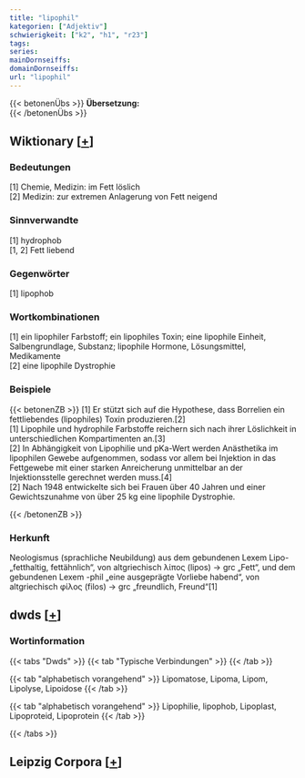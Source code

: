 ```yaml
---
title: "lipophil"
kategorien: ["Adjektiv"]
schwierigkeit: ["k2", "h1", "r23"]
tags:
series:
mainDornseiffs:
domainDornseiffs:
url: "lipophil"
---
```


{{< betonenÜbs >}}
**Übersetzung:**  
{{< /betonenÜbs >}}

## Wiktionary [[+](https://de.wiktionary.org/wiki/lipophil)]

### Bedeutungen
[1] Chemie, Medizin: im Fett löslich  
[2] Medizin: zur extremen Anlagerung von Fett neigend  

### Sinnverwandte
[1] hydrophob  
[1, 2] Fett liebend  

### Gegenwörter
[1] lipophob  

### Wortkombinationen
[1] ein lipophiler Farbstoff; ein lipophiles Toxin; eine lipophile Einheit, Salbengrundlage, Substanz; lipophile Hormone, Lösungsmittel, Medikamente  
[2] eine lipophile Dystrophie  

### Beispiele
{{< betonenZB >}}
[1] Er stützt sich auf die Hypothese, dass Borrelien ein fettliebendes (lipophiles) Toxin produzieren.[2]  
[1] Lipophile und hydrophile Farbstoffe reichern sich nach ihrer Löslichkeit in unterschiedlichen Kompartimenten an.[3]  
[2] In Abhängigkeit von Lipophilie und pKa-Wert werden Anästhetika im lipophilen Gewebe aufgenommen, sodass vor allem bei Injektion in das Fettgewebe mit einer starken Anreicherung unmittelbar an der Injektionsstelle gerechnet werden muss.[4]  
[2] Nach 1948 entwickelte sich bei Frauen über 40 Jahren und einer Gewichtszunahme von über 25 kg  eine lipophile Dystrophie.  

{{< /betonenZB >}}
### Herkunft
Neologismus (sprachliche Neubildung) aus dem gebundenen Lexem Lipo- „fetthaltig, fettähnlich“, von altgriechisch λίπος (lipos) → grc „Fett“, und dem gebundenen Lexem -phil „eine ausgeprägte Vorliebe habend“, von altgriechisch φίλος (filos) → grc „freundlich, Freund“[1]  



## dwds [[+](https://www.dwds.de/wb/lipophil)]

### Wortinformation
{{< tabs "Dwds" >}}
{{< tab "Typische Verbindungen" >}}
{{< /tab >}}

{{< tab "alphabetisch vorangehend" >}}
Lipomatose, Lipoma, Lipom, Lipolyse, Lipoidose
{{< /tab >}}

{{< tab "alphabetisch vorangehend" >}}
Lipophilie, lipophob, Lipoplast, Lipoproteid, Lipoprotein
{{< /tab >}}

{{< /tabs >}}

## Leipzig Corpora [[+](https://corpora.uni-leipzig.de/en/res?word=lipophil&corpusId=deu_newscrawl-public_2018)]

